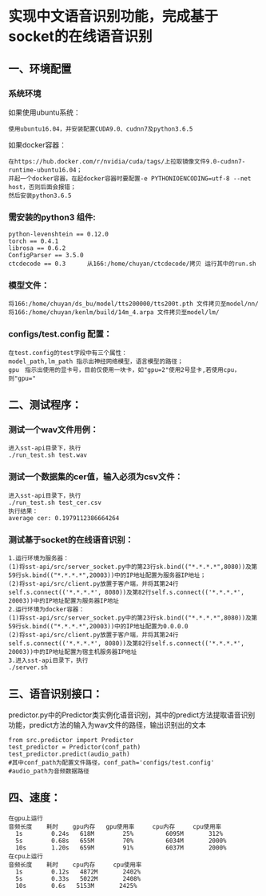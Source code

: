# 实现中文语音识别功能，完成基于socket的在线语音识别

## 一、环境配置
### 系统环境
如果使用ubuntu系统：
```
使用ubuntu16.04，并安装配置CUDA9.0、cudnn7及python3.6.5
```
如果docker容器：
```
在https://hub.docker.com/r/nvidia/cuda/tags/上拉取镜像文件9.0-cudnn7-runtime-ubuntu16.04；
并起一个docker容器，在起docker容器时要配置-e PYTHONIOENCODING=utf-8 --net host，否则后面会报错；
然后安装python3.6.5
```
### 需安装的python3 组件:
```
python-levenshtein == 0.12.0
torch == 0.4.1
librosa == 0.6.2
ConfigParser == 3.5.0
ctcdecode == 0.3      从166:/home/chuyan/ctcdecode/拷贝 运行其中的run.sh
```
### 模型文件：
```
将166:/home/chuyan/ds_bu/model/tts200000/tts200t.pth 文件拷贝至model/nn/
将166:/home/chuyan/kenlm/build/14m_4.arpa 文件拷贝至model/lm/
```
### configs/test.config 配置：
```
在test.config的test字段中有三个属性：
model_path,lm_path 指示出神经网络模型，语言模型的路径；
gpu　指示出使用的显卡号，目前仅使用一块卡，如"gpu=2"使用2号显卡,若使用cpu，则"gpu="
```

## 二、测试程序：
### 测试一个wav文件用例：
```
进入sst-api目录下，执行
./run_test.sh test.wav
```
### 测试一个数据集的cer值，输入必须为csv文件：
```
进入sst-api目录下，执行
./run_test.sh test_cer.csv
执行结果：
average cer: 0.1979112386664264
```
### 测试基于socket的在线语音识别：
```
1.运行环境为服务器：
(1)将sst-api/src/server_socket.py中的第23行sk.bind(("*.*.*.*",8080))及第59行sk.bind(("*.*.*.*",20003))中的IP地址配置为服务器IP地址；
(2)将sst-api/src/client.py放置于客户端，并将其第24行self.s.connect(('*.*.*.*', 8080))及第82行self.s.connect(('*.*.*.*', 20003))中的IP地址配置为服务器IP地址
2.运行环境为docker容器：
(1)将sst-api/src/server_socket.py中的第23行sk.bind(("*.*.*.*",8080))及第59行sk.bind(("*.*.*.*",20003))中的IP地址配置为0.0.0.0
(2)将sst-api/src/client.py放置于客户端，并将其第24行self.s.connect(('*.*.*.*', 8080))及第82行self.s.connect(('*.*.*.*', 20003))中的IP地址配置为宿主机服务器IP地址
3.进入sst-api目录下，执行
./server.sh
```

## 三、语音识别接口：
predictor.py中的Predictor类实例化语音识别，其中的predict方法提取语音识别功能，predict方法的输入为wav文件的路径，输出识别出的文本 
```
from src.predictor import Predictor
test_predictor = Predictor(conf_path)
test_predictor.predict(audio_path)
#其中conf_path为配置文件路径，conf_path='configs/test.config'
#audio_path为音频数据路径

```
## 四、速度：
```
在gpu上运行               
音频长度    耗时    gpu内存   gpu使用率     cpu内存     cpu使用率
  1s        0.24s   618M        25%         6095M       312%
  5s        0.68s   655M        70%         6034M       2000%
  10s       1.20s   659M        91%         6037M       2000%
在cpu上运行
音频长度    耗时    cpu内存     cpu使用率
  1s        0.12s   4872M       2402%
  5s        0.33s   5022M       2408%
  10s       0.6s   5153M       2425%  
```
